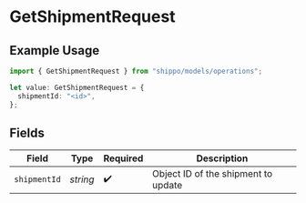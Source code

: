 # GetShipmentRequest

## Example Usage

```typescript
import { GetShipmentRequest } from "shippo/models/operations";

let value: GetShipmentRequest = {
  shipmentId: "<id>",
};
```

## Fields

| Field                               | Type                                | Required                            | Description                         |
| ----------------------------------- | ----------------------------------- | ----------------------------------- | ----------------------------------- |
| `shipmentId`                        | *string*                            | :heavy_check_mark:                  | Object ID of the shipment to update |